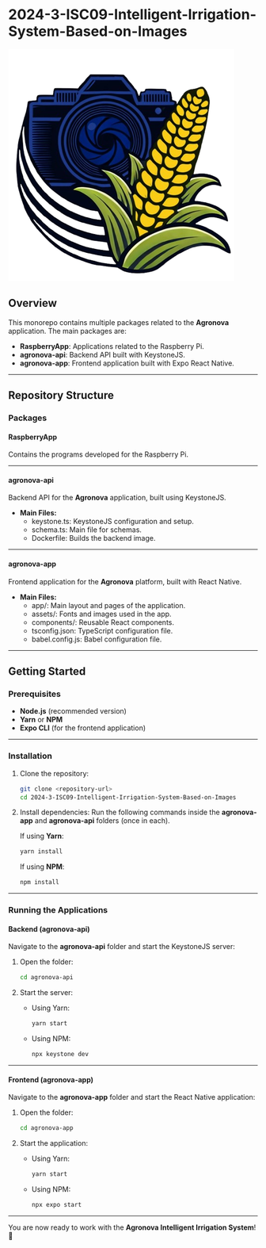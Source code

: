 # **2024-3-ISC09-Intelligent-Irrigation-System-Based-on-Images**

![Agronova Logo](./agronova-app/assets/images/logo.png)

## **Overview**

This monorepo contains multiple packages related to the **Agronova** application. The main packages are:

- **RaspberryApp**: Applications related to the Raspberry Pi.
- **agronova-api**: Backend API built with KeystoneJS.
- **agronova-app**: Frontend application built with Expo React Native.

---

## **Repository Structure**

### **Packages**

#### **RaspberryApp**

Contains the programs developed for the Raspberry Pi.

---

#### **agronova-api**

Backend API for the **Agronova** application, built using KeystoneJS.

- **Main Files:**
  - keystone.ts: KeystoneJS configuration and setup.
  - schema.ts: Main file for schemas.
  - Dockerfile: Builds the backend image.

---

#### **agronova-app**

Frontend application for the **Agronova** platform, built with React Native.

- **Main Files:**
  - app/: Main layout and pages of the application.
  - assets/: Fonts and images used in the app.
  - components/: Reusable React components.
  - tsconfig.json: TypeScript configuration file.
  - babel.config.js: Babel configuration file.

---

## **Getting Started**

### **Prerequisites**

- **Node.js** (recommended version)
- **Yarn** or **NPM**
- **Expo CLI** (for the frontend application)

---

### **Installation**

1. Clone the repository:
    
    ```sh
    git clone <repository-url>
    cd 2024-3-ISC09-Intelligent-Irrigation-System-Based-on-Images
    ```

2. Install dependencies:
   Run the following commands inside the **agronova-app** and **agronova-api** folders (once in each).

   If using **Yarn**:
    
    ```sh
    yarn install
    ```

   If using **NPM**:
    
    ```sh
    npm install
    ```

---

### **Running the Applications**

#### **Backend (agronova-api)**

Navigate to the **agronova-api** folder and start the KeystoneJS server:

1. Open the folder:
    
    ```sh
    cd agronova-api
    ```

2. Start the server:
    - Using Yarn:
      
      ```sh
      yarn start
      ```

    - Using NPM:
      
      ```sh
      npx keystone dev
      ```

---

#### **Frontend (agronova-app)**

Navigate to the **agronova-app** folder and start the React Native application:

1. Open the folder:
    
    ```sh
    cd agronova-app
    ```

2. Start the application:
    - Using Yarn:
      
      ```sh
      yarn start
      ```

    - Using NPM:
      
      ```sh
      npx expo start
      ```

---

You are now ready to work with the **Agronova Intelligent Irrigation System**! 🚀
